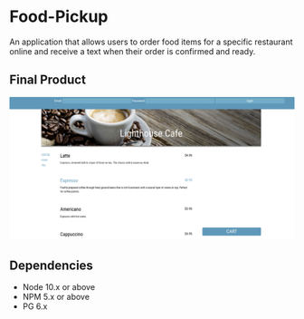  # Food-Pickup

An application that allows users to order food items for a specific restaurant online and receive a text when their order is confirmed and ready.

## Final Product

!["screenshot of homepage"](https://raw.githubusercontent.com/alextheprogrammer21/food-pickup/master/Screen%20Shot%202020-06-29%20at%204.37.55%20PM.png)

## Dependencies

- Node 10.x or above
- NPM 5.x or above
- PG 6.x
